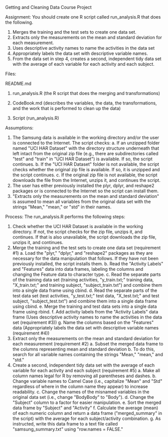 
Getting and Cleaning Data Course Project

Assignment:
You should create one R script called run_analysis.R that does the following.

1.	Merges the training and the test sets to create one data set.
2.	Extracts only the measurements on the mean and standard deviation for each measurement.
3.	Uses descriptive activity names to name the activities in the data set
4.	Appropriately labels the data set with descriptive variable names.
5.	From the data set in step 4, creates a second, independent tidy data set with the average of each variable for each activity and each subject.

Files:

README.md 
1.  run_analysis.R (the R script that does the merging and transformations)

2.  CodeBook.md (describes the variables, the data, the transformations, and the work that is performed to clean up the data)

3.  Script (run_analysis.R)

Assumptions:
1.	The Samsung data is available in the working directory and/or the user is connected to the Internet. The script checks:
a.	If an unzipped folder named "UCI HAR Dataset" with the directory structure underneath that left intact from the original zip file (e.g., there are subdirectories called "test" and "train" in "UCI HAR Dataset") is available. If so, the script continues.
b.	If the "UCI HAR Dataset" folder is not available, the script checks whether the original zip file is available. If so, it is unzipped and the script continues.
c.	If the original zip file is not available, the script downloads the file from the Internet, unzips it, and continues the script.
2.	The user has either previously installed the plyr, dplyr, and reshape2 packages or is connected to the Internet so the script can install them.
3.	"Extracts only the measurements on the mean and standard deviation" is assumed to mean all variables from the original data set with the strings "Mean," "mean," or "std" in their names.

Process:
The run_analysis.R performs the following steps:
1.	Check whether the UCI HAR Dataset is available in the working directory. If not, the script checks for the zip file, unzips it, and continues. If that is also unavailable, the script downloads the zip file, unzips it, and continues.
2.	Merge the training and the test sets to create one data set (requirement #1)
  a.	Load the "plyr," "dplyr," and "reshape2" packages as they are necessary for the data manipulation that follows. If they have not been previously installed, the script installs them.
  b.	Read the "Activity Labels" and "Features" data into data frames, labeling the columns and changing the Feature data to character type.
  c.	Read the separate parts of the training data set (training activities, "y_train.txt;" training data, "X_train.txt;" and training subject, "subject_train.txt") and combine them into a single data frame using cbind.
  d.	Read the separate parts of the test data set (test activities, "y_test.txt;" test data, "X_test.txt;" and test subject, "subject_test.txt") and combine them into a single data frame using cbind.
  e.	Merge the training and test data sets into a single data frame using rbind.
  f.	Add activity labels from the "Activity Labels" data frame (Uses descriptive activity names to name the activities in the data set (requirement #3))
  g.	Name the columns based on the "Features" data (Appropriately labels the data set with descriptive variable names (requirement #4))
3.	Extract only the measurements on the mean and standard deviation for each measurement (requirement #2)
  a.	Subset the merged data frame to the columns representing mean and standard deviation
  b.	To do this, search for all variable names containing the strings "Mean," "mean," and "std."
4.	Create a second, independent tidy data set with the average of each variable for each activity and each subject (requirement #5)
  a.	Make all column names legal for R by removing all parentheses and dashes.
  b.	Change variable names to Camel Case (i.e., capitalize "Mean" and "Std" regardless of where in the column name they appear) to increase readability.
  c.	Change the names of the misnamed variables in the original data set (i.e., change "BodyBody" to "Body").
  d.	Change the "Subject" column to a factor for easier manipulation.
  e.	Sort the merged data frame by "Subject" and "Activity"
  f.	Calculate the average (mean) of each numeric column and return a data frame ("merged_summary" in the script) with the average for each subject/activity combination.
  g.	As instructed, write this data frame to a text file called "samsung_summary.txt" using "row.names = FALSE."

